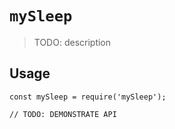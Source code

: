 # `mySleep`

> TODO: description

## Usage

```
const mySleep = require('mySleep');

// TODO: DEMONSTRATE API
```
